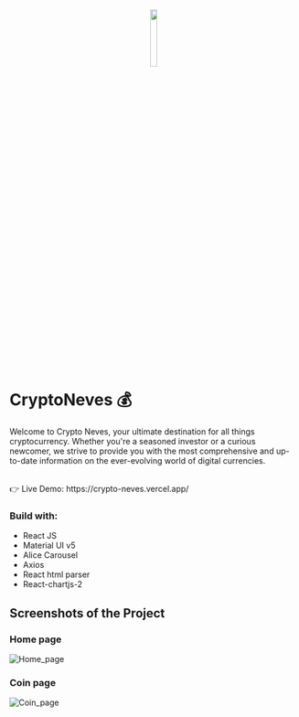 <div align='center'><img style="width:16%" src='https://github.com/davimgfx/crypto-neves/assets/118557337/db8695ea-b404-4cad-908a-3e9b3441014b'/></div>

# CryptoNeves 💰

Welcome to Crypto Neves, your ultimate destination for all things cryptocurrency. Whether you're a seasoned investor or a curious newcomer, we strive to provide you with the most comprehensive and up-to-date information on the ever-evolving world of digital currencies.
<br />

<br />
👉 Live Demo: https://crypto-neves.vercel.app/

### Build with:

- React JS 
- Material UI v5 
- Alice Carousel  
- Axios
- React html parser
- React-chartjs-2

## Screenshots of the Project

### Home page

![Home_page](https://github.com/davimgfx/crypto-neves/assets/118557337/df81061e-955f-4c86-89c4-d53b2460a315)

### Coin page
![Coin_page](https://github.com/davimgfx/crypto-neves/assets/118557337/dad8f194-df92-4cbb-9009-d1a80f0f6b84)
